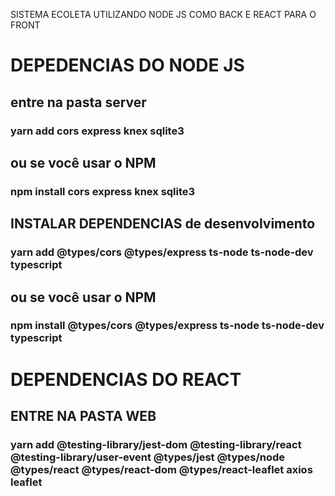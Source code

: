  SISTEMA ECOLETA UTILIZANDO NODE JS COMO BACK E REACT PARA O FRONT

# DEPEDENCIAS DO NODE JS
## entre na pasta server
### yarn add cors express knex sqlite3
## ou se você usar o NPM
### npm install  cors express knex sqlite3

## INSTALAR DEPENDENCIAS de desenvolvimento
### yarn add @types/cors @types/express ts-node ts-node-dev typescript
## ou se você usar o NPM
### npm install @types/cors @types/express ts-node ts-node-dev typescript

# DEPENDENCIAS DO REACT
## ENTRE NA PASTA WEB
### yarn add @testing-library/jest-dom @testing-library/react @testing-library/user-event @types/jest @types/node @types/react @types/react-dom @types/react-leaflet axios leaflet
